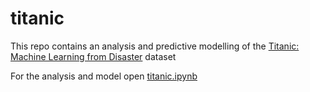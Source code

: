 # titanic

This repo contains an analysis and predictive modelling of the [Titanic: Machine Learning from Disaster](https://www.kaggle.com/c/titanic) dataset

For the analysis and model open [titanic.ipynb](titanic.ipynb)
